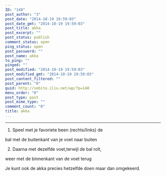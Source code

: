 ```yaml
---
ID: "148"
post_author: "3"
post_date: "2014-10-19 19:59:03"
post_date_gmt: "2014-10-19 19:59:03"
post_title: akka
post_excerpt: ""
post_status: publish
comment_status: open
ping_status: open
post_password: ""
post_name: akka
to_ping: ""
pinged: ""
post_modified: "2014-10-19 19:59:03"
post_modified_gmt: "2014-10-19 19:59:03"
post_content_filtered: ""
post_parent: "0"
guid: http://sebito.iliu.net/wp/?p=148
menu_order: "0"
post_type: post
post_mime_type: ""
comment_count: "0"
title: akka
...
```

---

1. Speel met je favoriete been (rechts/links) de

bal met de buitenkant van je voet naar buiten

2. Daarna met dezelfde voet,terwijl de bal rolt,

weer met de binnenkant van de voet terug

Je kunt ook de akka precies hetzelfde doen maar dan omgekeerd.
